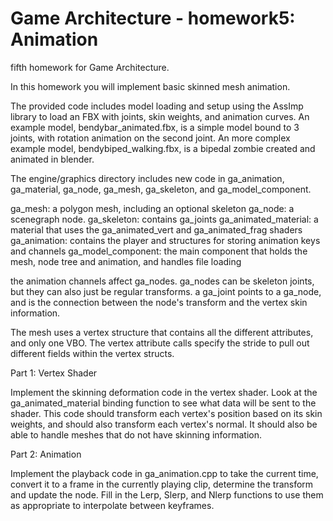# Game Architecture - homework5: Animation
fifth homework for Game Architecture.

In this homework you will implement basic skinned mesh animation.

The provided code includes model loading and setup using the AssImp library to load an FBX with joints, skin weights, and animation curves.
An example model, bendybar_animated.fbx, is a simple model bound to 3 joints, with rotation animation on the second joint. 
An more complex example model, bendybiped_walking.fbx, is a bipedal zombie created and animated in blender. 

The engine/graphics directory includes new code in ga_animation, ga_material, ga_node, ga_mesh, ga_skeleton, and ga_model_component. 

ga_mesh: a polygon mesh, including an optional skeleton
ga_node: a scenegraph node. 
ga_skeleton: contains ga_joints
ga_animated_material: a material that uses the ga_animated_vert and ga_animated_frag shaders 
ga_animation: contains the player and structures for storing animation keys and channels
ga_model_component: the main component that holds the mesh, node tree and animation, and handles file loading 

the animation channels affect ga_nodes. ga_nodes can be skeleton joints, but they can also just be regular transforms. 
a ga_joint points to a ga_node, and is the connection between the node's transform and the vertex skin information. 

The mesh uses a vertex structure that contains all the different attributes, and only one VBO. The vertex attribute calls specify the 
stride to pull out different fields within the vertex structs. 

Part 1: Vertex Shader

Implement the skinning deformation code in the vertex shader. Look at the ga_animated_material binding function to see what data will be 
sent to the shader. This code should transform each vertex's position based on its skin weights, and should also transform each vertex's normal.
It should also be able to handle meshes that do not have skinning information. 

Part 2: Animation 

Implement the playback code in ga_animation.cpp to take the current time, convert it to a frame in the currently playing clip, determine the 
transform and update the node. Fill in the Lerp, Slerp, and Nlerp functions to use them as appropriate to interpolate between keyframes.


